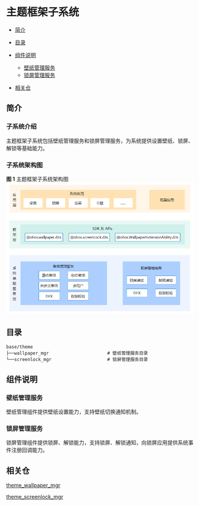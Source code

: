 # 主题框架子系统

-   [简介](#section11660541593)
-   [目录](#section161941989596)
-   [组件说明](#section1312121216216)
    -   [壁纸管理服务](#section129654513264)
    -   [锁屏管理服务](#section1961602912224)

-   [相关仓](#section1371113476307)

## 简介<a name="section11660541593"></a>

### 子系统介绍
主题框架子系统包括壁纸管理服务和锁屏管理服务，为系统提供设置壁纸、锁屏、解锁等基础能力。

### 子系统架构图
**图 1** 主题框架子系统架构图  
![](figures/主题框架子系统架构图.png)

## 目录<a name="section161941989596"></a>

```
base/theme
├──wallpaper_mgr                      # 壁纸管理服务目录
└──screenlock_mgr                     # 锁屏管理服务目录
```

## 组件说明<a name="section1312121216216"></a>

### 壁纸管理服务<a name="section129654513264"></a>

壁纸管理组件提供壁纸设置能力，支持壁纸切换通知机制。

### 锁屏管理服务<a name="section1961602912224"></a>

锁屏管理组件提供锁屏、解锁能力，支持锁屏、解锁通知，向锁屏应用提供系统事件注册回调能力。

## 相关仓<a name="section1371113476307"></a>

[theme\_wallpaper\_mgr](https://gitee.com/openharmony/theme_wallpaper_mgr)

[theme\_screenlock\_mgr](https://gitee.com/openharmony/theme_screenlock_mgr)
